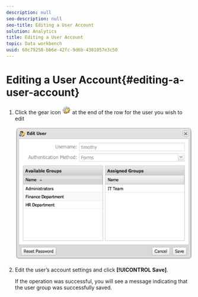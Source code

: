 ```yaml
---
description: null
seo-description: null
seo-title: Editing a User Account
solution: Analytics
title: Editing a User Account
topic: Data workbench
uuid: 60c79258-bb6e-42fc-9d6b-4381057e3c50
---
```


# Editing a User Account{#editing-a-user-account}

1. Click the gear icon ![](assets/edit_icon.png) at the end of the row for the user you wish to edit

   ![](assets/edit_user_account.png)

1. Edit the user’s account settings and click **[!UICONTROL Save]**.

   If the operation was successful, you will see a message indicating that the user group was successfully saved. 